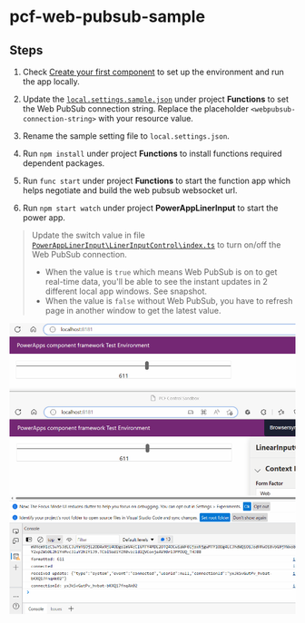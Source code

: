 # pcf-web-pubsub-sample

## Steps

1. Check [Create your first component](https://learn.microsoft.com/power-apps/developer/component-framework/implementing-controls-using-typescript?tabs=before) to set up the environment and run the app locally.

2. Update the [`local.settings.sample.json`](/Functions/negotiate/local.settings.sample.json#L5) under project __Functions__ to set the Web PubSub connection string. Replace the placeholder `<webpubsub-connection-string>` with your resource value.

3. Rename the sample setting file to `local.settings.json`.

4. Run `npm install` under project __Functions__ to install functions required dependent packages.
   
5. Run `func start` under project __Functions__ to start the function app which helps negotiate and build the web pubsub websocket url.

6. Run `npm start watch` under project __PowerAppLinerInput__ to start the power app.

> Update the switch value in file [`PowerAppLinerInput\LinerInputControl\index.ts`](/PowerAppLinerInput/LinearInputControl/index.ts#L42) to turn on/off the Web PubSub connection. 
> - When the value is `true` which means Web PubSub is on to get real-time data, you'll be able to see the instant updates in 2 different local app windows. See snapshot.
> - When the value is `false` without Web PubSub, you have to refresh page in another window to get the latest value. 

![snapshot](realtime-updates.gif)